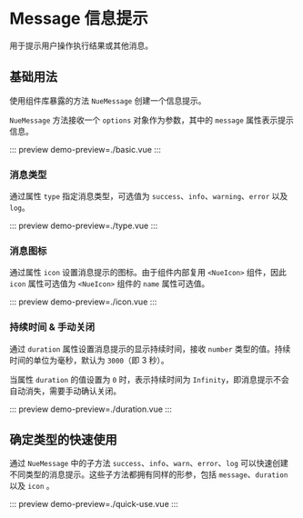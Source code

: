 # Message 信息提示

用于提示用户操作执行结果或其他消息。

## 基础用法

使用组件库暴露的方法 `NueMessage` 创建一个信息提示。

`NueMessage` 方法接收一个 `options` 对象作为参数，其中的 `message` 属性表示提示信息。

::: preview
demo-preview=./basic.vue
:::

### 消息类型

通过属性 `type` 指定消息类型，可选值为 `success`、`info`、`warning`、`error` 以及 `log`。

::: preview
demo-preview=./type.vue
:::

### 消息图标

通过属性 `icon` 设置消息提示的图标。由于组件内部复用 `<NueIcon>` 组件，因此 `icon` 属性可选值为
`<NueIcon>` 组件的 `name` 属性可选值。

::: preview
demo-preview=./icon.vue
:::

### 持续时间 & 手动关闭

通过 `duration` 属性设置消息提示的显示持续时间，接收 `number` 类型的值。持续时间的单位为毫秒，默认为
`3000`（即 3 秒）。

当属性 `duration` 的值设置为 `0` 时，表示持续时间为 `Infinity`，即消息提示不会自动消失，需要手动确认关闭。

::: preview
demo-preview=./duration.vue
:::

## 确定类型的快速使用

通过 `NueMessage` 中的子方法 `success`、`info`、`warn`、`error`、`log` 可以快速创建不同类型的消息提示。这些子方法都拥有同样的形参，包括 `message`、`duration` 以及 `icon` 。

::: preview
demo-preview=./quick-use.vue
:::
